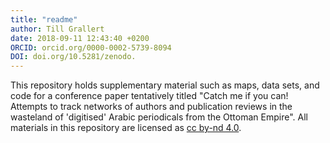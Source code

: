 ```yaml
---
title: "readme"
author: Till Grallert
date: 2018-09-11 12:43:40 +0200
ORCID: orcid.org/0000-0002-5739-8094
DOI: doi.org/10.5281/zenodo.
---
```


This repository holds supplementary material such as maps, data sets, and code for a conference paper tentatively titled "Catch me if you can! Attempts to track networks of authors and publication reviews in the wasteland of 'digitised' Arabic periodicals from the Ottoman Empire". All materials in this repository are licensed as [cc by-nd 4.0](http://creativecommons.org/licenses/by-nd/4.0/). 